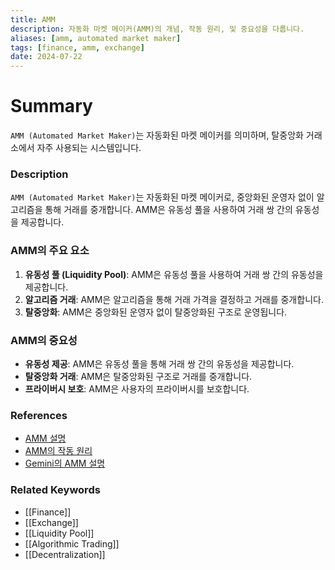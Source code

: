 ```yaml
---
title: AMM
description: 자동화 마켓 메이커(AMM)의 개념, 작동 원리, 및 중요성을 다룹니다.
aliases: [amm, automated market maker]
tags: [finance, amm, exchange]
date: 2024-07-22
---
```


# Summary

`AMM (Automated Market Maker)`는 자동화된 마켓 메이커를 의미하며, 탈중앙화 거래소에서 자주 사용되는 시스템입니다.

### Description

`AMM (Automated Market Maker)`는 자동화된 마켓 메이커로, 중앙화된 운영자 없이 알고리즘을 통해 거래를 중개합니다. AMM은 유동성 풀을 사용하여 거래 쌍 간의 유동성을 제공합니다.

### AMM의 주요 요소

1. **유동성 풀 (Liquidity Pool)**: AMM은 유동성 풀을 사용하여 거래 쌍 간의 유동성을 제공합니다.
2. **알고리즘 거래**: AMM은 알고리즘을 통해 거래 가격을 결정하고 거래를 중개합니다.
3. **탈중앙화**: AMM은 중앙화된 운영자 없이 탈중앙화된 구조로 운영됩니다.

### AMM의 중요성

- **유동성 제공**: AMM은 유동성 풀을 통해 거래 쌍 간의 유동성을 제공합니다.
- **탈중앙화 거래**: AMM은 탈중앙화된 구조로 거래를 중개합니다.
- **프라이버시 보호**: AMM은 사용자의 프라이버시를 보호합니다.

### References

- [AMM 설명](https://en.wikipedia.org/wiki/Automated_market_maker)
- [AMM의 작동 원리](https://www.investopedia.com/terms/a/automated-market-maker.asp)
- [Gemini의 AMM 설명](https://www.gemini.com/cryptopedia/search?query=amm)

### Related Keywords

- [[Finance]]
- [[Exchange]]
- [[Liquidity Pool]]
- [[Algorithmic Trading]]
- [[Decentralization]]
